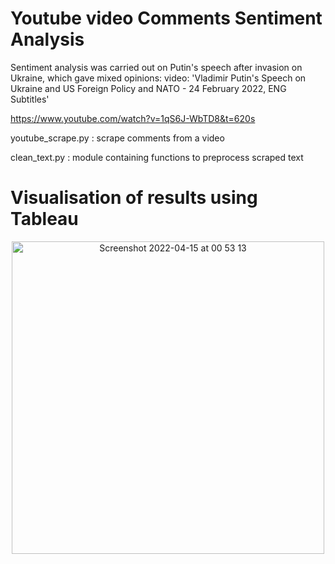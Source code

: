 # Youtube video Comments Sentiment Analysis
Sentiment analysis was carried out on Putin's speech after invasion on Ukraine,  which gave mixed opinions:
video: 'Vladimir Putin's Speech on Ukraine and US Foreign Policy and NATO - 24 February 2022, ENG Subtitles' 

https://www.youtube.com/watch?v=1qS6J-WbTD8&t=620s


youtube_scrape.py : scrape comments from a video

clean_text.py  : module containing functions to preprocess scraped text

# Visualisation of results using Tableau
<p align="center">
<img width="500" alt="Screenshot 2022-04-15 at 00 53 13" src="https://user-images.githubusercontent.com/71874390/163521286-f1b865b5-daad-4f54-9513-dc4909c0d545.png">
</p>
